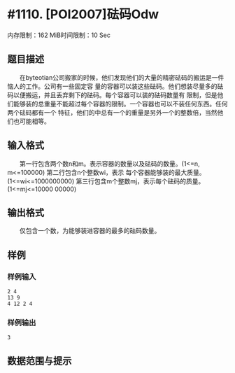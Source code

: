 # #1110. [POI2007]砝码Odw

内存限制：162 MiB时间限制：10 Sec

## 题目描述

　　在byteotian公司搬家的时候，他们发现他们的大量的精密砝码的搬运是一件恼人的工作。公司有一些固定容
量的容器可以装这些砝码。他们想装尽量多的砝码以便搬运，并且丢弃剩下的砝码。每个容器可以装的砝码数量有
限制，但是他们能够装的总重量不能超过每个容器的限制。一个容器也可以不装任何东西。任何两个砝码都有一个
特征，他们的中总有一个的重量是另外一个的整数倍，当然他们也可能相等。

## 输入格式

　　第一行包含两个数n和m。表示容器的数量以及砝码的数量。(1<=n, m<=100000) 第二行包含n个整数wi，表示
每个容器能够装的最大质量。(1<=wi<=1000000000) 第三行包含m个整数mj，表示每个砝码的质量。(1<=mj<=10000
00000)

## 输出格式

　　仅包含一个数，为能够装进容器的最多的砝码数量。

## 样例

### 样例输入

    
    2 4
    13 9
    4 12 2 4
    

### 样例输出

    
    3
    

## 数据范围与提示
